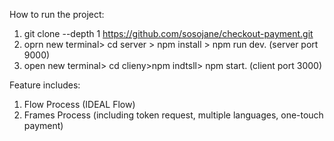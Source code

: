 How to run the project:
1. git clone --depth 1 https://github.com/sosojane/checkout-payment.git
2. oprn new terminal> cd server > npm install > npm run dev. (server port 9000)
3. open new terminal> cd clieny>npm indtsll> npm start. (client port 3000)

Feature includes:
1. Flow Process (IDEAL Flow)
2. Frames Process (including token request, multiple languages, one-touch payment)
